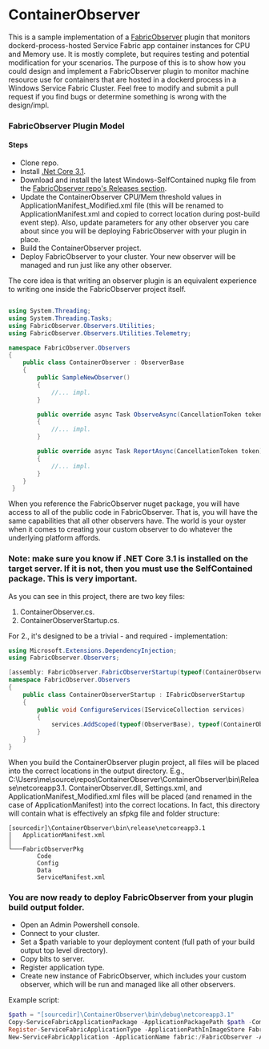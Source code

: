 # ContainerObserver

This is a sample implementation of a [FabricObserver](https://aka.ms/sf/fabricobserver) plugin that monitors dockerd-process-hosted Service Fabric app container instances for CPU and Memory use. It is mostly complete, but requires testing and potential modification for your scenarios. The purpose of this is to show how you could design and implement a FabricObserver plugin to monitor machine resource use for containers that are hosted in a dockerd process in a Windows Service Fabric Cluster. Feel free to modify and submit a pull request if you find bugs or determine something is wrong with the design/impl.  

### FabricObserver Plugin Model  

#### Steps 
- Clone repo.
- Install [.Net Core 3.1](https://dotnet.microsoft.com/download/dotnet-core/3.1).
- Download and install the latest Windows-SelfContained nupkg file from the [FabricObserver repo's Releases section](https://github.com/microsoft/service-fabric-observer/releases). 
- Update the ContainerObserver CPU/Mem threshold values in ApplicationManifest_Modified.xml file (this will be renamed to ApplicationManifest.xml and copied to correct location during post-build event step). Also, update parameters for any other observer you care about since you will be deploying FabricObserver with your plugin in place.
- Build the ContainerObserver project.
- Deploy FabricObserver to your cluster. Your new observer will be managed and run just like any other observer.

The core idea is that writing an observer plugin is an equivalent experience to writing one inside the FabricObserver project itself.

``` C#

using System.Threading;
using System.Threading.Tasks;
using FabricObserver.Observers.Utilities;
using FabricObserver.Observers.Utilities.Telemetry;

namespace FabricObserver.Observers
{
    public class ContainerObserver : ObserverBase
    {
        public SampleNewObserver()
        {
            //... impl.
        }

        public override async Task ObserveAsync(CancellationToken token)
        {
            //... impl.
        }

        public override async Task ReportAsync(CancellationToken token)
        {
            //... impl.
        }
    }
 }
```

When you reference the FabricObserver nuget package, you will have access to all of the public code in FabricObserver. That is, you will have the same capabilities 
that all other observers have. The world is your oyster when it comes to creating your custom observer to do whatever the underlying platform affords. 

### Note: make sure you know if .NET Core 3.1 is installed on the target server. If it is not, then you must use the SelfContained package. This is very important.

As you can see in this project, there are two key files:

1. ContainerObserver.cs.
2. ContainerObserverStartup.cs.

For 2., it's designed to be a trivial - and required - implementation:

``` C#
using Microsoft.Extensions.DependencyInjection;
using FabricObserver.Observers;

[assembly: FabricObserver.FabricObserverStartup(typeof(ContainerObserverStartup))]
namespace FabricObserver.Observers
{
    public class ContainerObserverStartup : IFabricObserverStartup
    {
        public void ConfigureServices(IServiceCollection services)
        {
            services.AddScoped(typeof(ObserverBase), typeof(ContainerObserver));
        }
    }
}
```

When you build the ContainerObserver plugin project, all files will be placed into the correct locations in the output directory. E.g., C:\Users\me\source\repos\ContainerObserver\ContainerObserver\bin\Release\netcoreapp3.1. ContainerObserver.dll, Settings.xml, and ApplicationManifest_Modified.xml files will be placed (and renamed in the case of ApplicationManifest) into the correct locations. In fact, this directory will contain what is effectively an sfpkg file and folder structure:  
```
[sourcedir]\ContainerObserver\bin\release\netcoreapp3.1  
│   ApplicationManifest.xml  
│  
└───FabricObserverPkg  
        Code  
        Config  
        Data  
        ServiceManifest.xml        
```

### You are now ready to deploy FabricObserver from your plugin build output folder.

* Open an Admin Powershell console.
* Connect to your cluster.
* Set a $path variable to your deployment content (full path of your build output top level directory).
* Copy bits to server.
* Register application type.
* Create new instance of FabricObserver, which includes your custom observer, which will be run and managed like all other observers.  

Example script: 

```Powershell
$path = "[sourcedir]\ContainerObserver\bin\debug\netcoreapp3.1"
Copy-ServiceFabricApplicationPackage -ApplicationPackagePath $path -CompressPackage -ApplicationPackagePathInImageStore FabricObserverV3 -TimeoutSec 1800
Register-ServiceFabricApplicationType -ApplicationPathInImageStore FabricObserverV3
New-ServiceFabricApplication -ApplicationName fabric:/FabricObserver -ApplicationTypeName FabricObserverType -ApplicationTypeVersion 3.0.6
```

